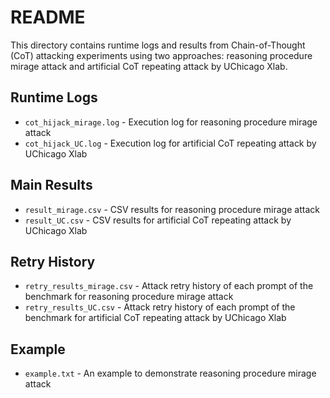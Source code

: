 # README

This directory contains runtime logs and results from Chain-of-Thought (CoT) attacking experiments using two approaches: reasoning procedure mirage attack and artificial CoT repeating attack by UChicago Xlab.

## Runtime Logs
- `cot_hijack_mirage.log` - Execution log for reasoning procedure mirage attack
- `cot_hijack_UC.log` - Execution log for artificial CoT repeating attack by UChicago Xlab

## Main Results
- `result_mirage.csv` - CSV results for reasoning procedure mirage attack
- `result_UC.csv` - CSV results for artificial CoT repeating attack by UChicago Xlab

## Retry History
- `retry_results_mirage.csv` - Attack retry history of each prompt of the benchmark for reasoning procedure mirage attack
- `retry_results_UC.csv` - Attack retry history of each prompt of the benchmark for artificial CoT repeating attack by UChicago Xlab

## Example

- `example.txt` - An example to demonstrate reasoning procedure mirage attack
